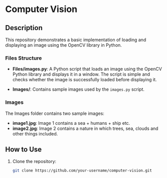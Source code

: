 # Computer Vision 


## Description

This repository demonstrates a basic implementation of loading and displaying an image using the OpenCV library in Python.

### Files Structure

- **Files/images.py**: A Python script that loads an image using the OpenCV Python library and displays it in a window. The script is simple and checks whether the image is successfully loaded before displaying it.
  
- **Images/**: Contains sample images used by the `images.py` script.

### Images
The Images folder contains two sample images:
- **image1.jpg**: Image 1 contains a sea + humans + ship etc.
- **image2.jpg**: Image 2 contains a nature in which trees, sea, clouds and other things included.

## How to Use
1. Clone the repository:
   ```bash
   git clone https://github.com/your-username/computer-vision.git
